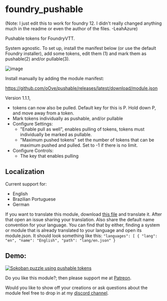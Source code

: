 # foundry_pushable

(Note: I just edit this to work for foundry 12. I didn't really changed anything much in the readme or even the author of the files. -LeahAzure)


Pushable tokens for FoundryVTT.

System agnostic.
To set up, install the manifest below (or use the default Foundry installer), add some tokens, edit them (1) and mark them as pushable(2) and/or pullable(3).

![image](https://user-images.githubusercontent.com/8543541/160937714-1cc164bb-ee06-4bb7-a6c5-78081b15a387.png)

Install manually by adding the module manifest:

https://github.com/oOve/pushable/releases/latest/download/module.json

Version 1.1.1, 
* tokens can now also be pulled. Default key for this is P. Hold down P, and move away from a token.
* Mark tokens individually as pushable, and/or pullable 
* Configure Settings:
  * "Enable pull as well", enables pulling of tokens, tokens must individually be marked as pullable.
  * "Maximum pushed tokens" set the number of tokens that can be maximum pushed and pulled. Set to -1 if there is no limit.
* Configure Controls:
  * The key that enables pulling

## Localization
Current support for:
* English
* Brazilian Portuguese
* German

If you want to translate this module, download [this file](lang/en.json) and translate it. After that open an issue sharing your translation. Also share the default name convention for your language. You can find that by either, finding a system or module that is already translated to your language and open its module.json. It should look something like this:
`
"languages": [
      {
        "lang": "en",
        "name": "English",
        "path": "lang/en.json"
      }
`

## Demo:
[![Sokoban puzzle using pushable tokens](http://img.youtube.com/vi/FOMEqN03SUU/0.jpg)](http://www.youtube.com/watch?v=FOMEqN03SUU "Sokoban video puzzle")

Do you like this module?; then please support me at [Patreon](https://www.patreon.com/drO_o).

Would you like to show off your creations or ask questions about the module feel free to drop in at my [discord channel](https://discord.gg/5CCAhsKFDp). 
